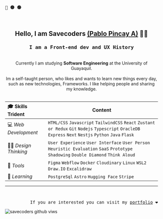 <p align="left"><b><samp>🔴 🟡 🟢</samp></b></p>
<br>
<div align="center">
      <h2>Hello, I am Savecoders <a target="blank" href="https://www.linkedin.com/in/pablopincaya/">(Pablo Pincay A)</a> 🧑🏻 <br></h2>
      <h3><samp>I am a Front-end dev and UX History<br></samp></h3>
</div>
<div align="center">
   <br>
   Currently I am studying <b>Software Engineering</b> at the University of Guayaquil. <br>
   <br>
   Im a self-taught person, who likes and wants to learn new things every day, such as new technologies, Frameworks. 
   I like helping people and sharing my knowledge.
</div>

<br>

| 🎓 Skills Trident       | Content                                                                                                                                     |
| :---------------------- | ------------------------------------------------------------------------------------------------------------------------------------------- |
| 💻 _Web Development_    | `HTML/CSS` `Javascript` `TailwindCSS` `React` `Zustant or Redux` `Git` `Nodejs` `Typescript` `OracleDB` `Express` `Next` `Nestjs` `Python` `Java` `Flask` |
| 🤌🏻 _Design Thinking_ | `User Experience` `User Interface` `User Person` `Heuristic Evaluation` `SaaS` `Prototype` `Shadowing` `Double Diamond` `Think Aloud`                                                            |
| 🧰 _Tools_              | `Figma` `Webflow` `Docker` `Cloudinary` `Linux` `WSL2` `Draw.IO` `Excalidraw`                                                                          |
| 🧘 _Learning_           | `PostgreSql` `Astro` `Hugging Face` `Stripe`                                                                                      |

<hr/>
<br>


<p align="right"> 
  <samp>If you are interested you can visit my <a href="https://myportfolio-savecoders.vercel.app/es">portfolio</a> ❤</samp>
  <br>
</p>
  <img src="https://visitcount.itsvg.in/api?id=Savecoders&icon=5&color=0D1117)" alt="savecoders github viws" />

